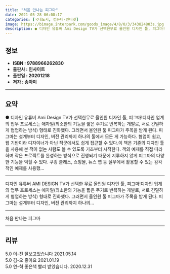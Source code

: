 ```yaml
---
title: "처음 만나는 피그마"
date: 2021-05-28 06:08:17
categories: [국내도서, 컴퓨터-인터넷]
image: https://bimage.interpark.com/goods_image/4/8/0/3/343824803s.jpg
description: ● 디자인 유튜버 Ami Design TV가 선택한무료 올인원 디자인 툴, 피그마!디자인 업계의 업무 프로세스는 애자일(최소한의 기능을 짧은 주기로 반복하는 개발로, 서로 긴밀하게 협업하는 방식) 형태로 진화했다. 그러면서 올인원 툴 피그마가 주목을 받게 된다. 피그마는 설계부터 디자
---
```


## **정보**

- **ISBN : 9788966262830**
- **출판사 : 인사이트**
- **출판일 : 20201218**
- **저자 : 송아미**

------



## **요약**

●  디자인 유튜버 Ami Design TV가 선택한무료 올인원 디자인 툴, 피그마!디자인 업계의 업무 프로세스는 애자일(최소한의 기능을 짧은 주기로 반복하는 개발로, 서로 긴밀하게 협업하는 방식) 형태로 진화했다. 그러면서 올인원 툴 피그마가 주목을 받게 된다. 피그마는 설계부터 디자인, 버전 관리까지 하나의 툴에서 모든 게 가능하다. 협업이 쉽고, 웹 기반이라 디자이너가 아닌 직군에서도 쉽게 접근할 수 있다.이 책은 기존의 디자인 툴을 사용해 본 적이 없는 사람도 볼 수 있도록 기초부터 시작한다. 책의 예제를 직접 따라 하며 작은 프로젝트를 완성하는 방식으로 진행되기 때문에 지루하지 않게 피그마의 다양한 기능을 익힐 수 있다. 쿠킹 클래스, 쇼핑몰, 뉴스 앱 등 실무에서 활용할 수 있는 감각적인 예제를 사용했...

------

디자인 유튜버 AMI DESIGN TV가 선택한
무료 올인원 디자인 툴, 피그마!디자인 업계의 업무 프로세스는 애자일(최소한의 기능을 짧은 주기로 반복하는 개발로, 서로 긴밀하게 협업하는 방식) 형태로 진화했다. 그러면서 올인원 툴 피그마가 주목을 받게 된다. 피그마는 설계부터 디자인, 버전 관리까지 하나의... 

------


처음 만나는 피그마 

------


## **리뷰** 

5.0 이-진 잘보고있습니다  2021.05.14 <br/>5.0 김-오 좋아요 2021.01.19 <br/>5.0 연-혁 좋은책 빨리 받았습니다.  2020.12.31 <br/>